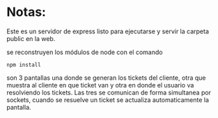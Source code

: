 # Notas:

Este es un servidor de express listo para ejecutarse y servir la carpeta public en la web.

se reconstruyen los módulos de node con el comando

```
npm install
```

son 3 pantallas una donde se generan los tickets del cliente, otra que muestra al cliente en que ticket van y otra en donde el usuario va resolviendo los tickets. Las tres se comunican de forma simultanea por sockets, cuando se resuelve un ticket se actualiza automaticamente la pantalla.
